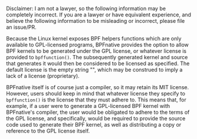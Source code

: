 Disclaimer: I am not a lawyer, so the following information may be completely
incorrect. If you are a lawyer or have equivalent experience, and believe the
following information to be misleading or incorrect, please file an issue/PR.

Because the Linux kernel exposes BPF helpers functions which are only
available to GPL-licensed programs, BPFnative provides the option to allow BPF
kernels to be generated under the GPL license, or whatever license is
provided to `bpffunction()`. The subsequently generated kernel and
source that generates it would then be considered to be licensed as
specified. The default license is the empty string "", which may be construed
to imply a lack of a license (proprietary).

BPFnative itself is of course just a compiler, so it may retain its MIT
license. However, users should keep in mind that whatever license they specify
to `bpffunction()` is the license that they must adhere to. This means
that, for example, if a user were to generate a GPL-licensed BPF kernel with
BPFnative's compiler, the user would be obligated to adhere to the terms of
the GPL license, and specifically, would be required to provide the source
code used to generate their BPF kernel, as well as distributing a copy or
reference to the GPL license itself.
